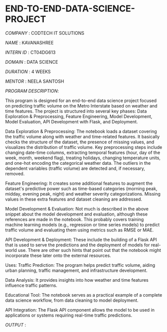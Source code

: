 # END-TO-END-DATA-SCIENCE-PROJECT

*COMPANY* : CODTECH IT SOLUTIONS

*NAME* : KAVANASHREE

*INTERN ID* : CT04DG613

*DOMAIN* : DATA SCIENCE

*DURATION* : 4 WEEKS

*MENTOR* : NEELA SANTOSH

*PROGRAM DESCRIPTION*:

This program is designed for an end-to-end data science project focused on predicting traffic volume on the Metro Interstate based on weather and time features. The project is structured into several key phases: Data Exploration & Preprocessing, Feature Engineering, Model Development, Model Evaluation, API Development with Flask, and Deployment.

Data Exploration & Preprocessing:
The notebook loads a dataset covering the traffic volume along with weather and time-related features. It basically checks the structure of the dataset, the presence of missing values, and visualizes the distribution of traffic volume. Key preprocessing steps include changing date-time columns, extracting temporal features (hour, day of the week, month, weekend flag), treating holidays, changing temperature units, and one-hot encoding the categorical weather data. The outliers in the dependent variables (traffic volume) are detected and, if necessary, removed. 

Feature Engineering:
It creates some additional features to augment the dataset's predictive power such as time-based categories (morning peak, midday, evening peak, night) and weather severity categorizations. Missing values in these extra features and dataset cleaning are addressed. 

Model Development & Evaluation:
Not much is described in the above snippet about the model development and evaluation, although these references are made in the notebook. This probably covers training machine learning models (e.g., regression or time series models) to predict traffic volume and evaluating them using metrics such as RMSE or MAE.

API Development & Deployment:
These include the building of a Flask API that is used to serve the predictions and the deployment of models for real-world use. There are other such hints that point out that the notebook might incorporate these later onto the external resources.

Uses:
Traffic Prediction: The program helps predict traffic volume, aiding urban planning, traffic management, and infrastructure development.

Data Analysis: It provides insights into how weather and time features influence traffic patterns.

Educational Tool: The notebook serves as a practical example of a complete data science workflow, from data cleaning to model deployment.

API Integration: The Flask API component allows the model to be used in applications or systems requiring real-time traffic predictions.

*OUTPUT* :
